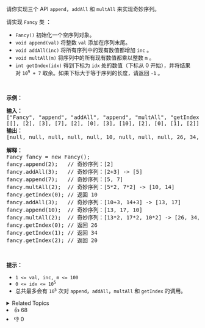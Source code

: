 <p>请你实现三个 API <code>append</code>，<code>addAll</code>&nbsp;和&nbsp;<code>multAll</code>&nbsp;来实现奇妙序列。</p>

<p>请实现&nbsp;<code>Fancy</code>&nbsp;类 ：</p>

<ul> 
 <li><code>Fancy()</code>&nbsp;初始化一个空序列对象。</li> 
 <li><code>void append(val)</code> 将整数&nbsp;<code>val</code>&nbsp;添加在序列末尾。</li> 
 <li><code>void addAll(inc)</code>&nbsp;将所有序列中的现有数值都增加&nbsp;<code>inc</code>&nbsp;。</li> 
 <li><code>void multAll(m)</code>&nbsp;将序列中的所有现有数值都乘以整数&nbsp;<code>m</code>&nbsp;。</li> 
 <li><code>int getIndex(idx)</code> 得到下标为&nbsp;<code>idx</code>&nbsp;处的数值（下标从 0 开始），并将结果对&nbsp;<code>10<sup>9</sup> + 7</code>&nbsp;取余。如果下标大于等于序列的长度，请返回&nbsp;<code>-1</code>&nbsp;。</li> 
</ul>

<p>&nbsp;</p>

<p><strong>示例：</strong></p>

<pre>
<strong>输入：</strong>
["Fancy", "append", "addAll", "append", "multAll", "getIndex", "addAll", "append", "multAll", "getIndex", "getIndex", "getIndex"]
[[], [2], [3], [7], [2], [0], [3], [10], [2], [0], [1], [2]]
<strong>输出：</strong>
[null, null, null, null, null, 10, null, null, null, 26, 34, 20]

<strong>解释：</strong>
Fancy fancy = new Fancy();
fancy.append(2);   // 奇妙序列：[2]
fancy.addAll(3);   // 奇妙序列：[2+3] -&gt; [5]
fancy.append(7);   // 奇妙序列：[5, 7]
fancy.multAll(2);  // 奇妙序列：[5*2, 7*2] -&gt; [10, 14]
fancy.getIndex(0); // 返回 10
fancy.addAll(3);   // 奇妙序列：[10+3, 14+3] -&gt; [13, 17]
fancy.append(10);  // 奇妙序列：[13, 17, 10]
fancy.multAll(2);  // 奇妙序列：[13*2, 17*2, 10*2] -&gt; [26, 34, 20]
fancy.getIndex(0); // 返回 26
fancy.getIndex(1); // 返回 34
fancy.getIndex(2); // 返回 20
</pre>

<p>&nbsp;</p>

<p><strong>提示：</strong></p>

<ul> 
 <li><code>1 &lt;= val, inc, m &lt;= 100</code></li> 
 <li><code>0 &lt;= idx &lt;= 10<sup>5</sup></code></li> 
 <li>总共最多会有&nbsp;<code>10<sup>5</sup></code>&nbsp;次对&nbsp;<code>append</code>，<code>addAll</code>，<code>multAll</code>&nbsp;和&nbsp;<code>getIndex</code>&nbsp;的调用。</li> 
</ul>

<div><details><summary>Related Topics</summary><div><li>设计</li><li>线段树</li><li>数学</li></div></details></div>
<div><li>👍 68</li><li>👎 0</li></div>